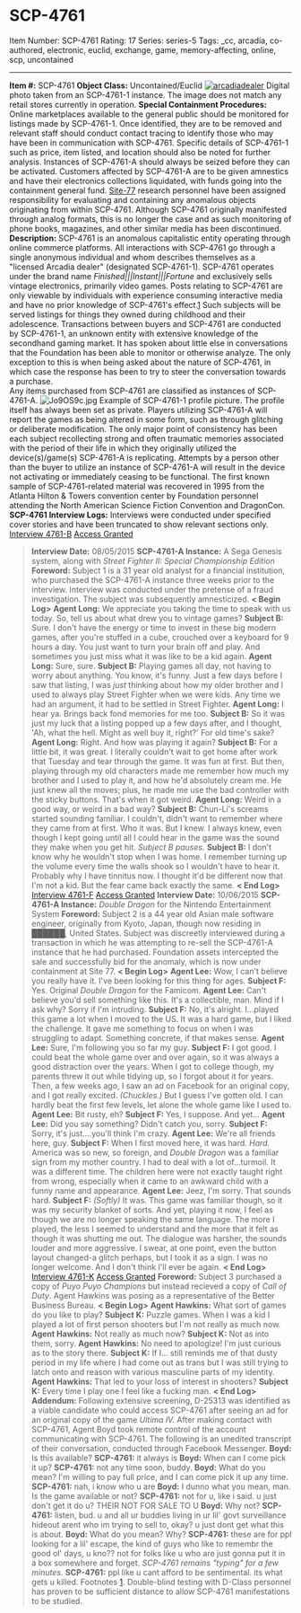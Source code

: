 # SCP-4761
Item Number: SCP-4761
Rating: 17
Series: series-5
Tags: _cc, arcadia, co-authored, electronic, euclid, exchange, game, memory-affecting, online, scp, uncontained

---

**Item #:** SCP-4761
**Object Class:** Uncontained/Euclid
[![arcadiadealer](https://scp-wiki.wdfiles.com/local--resized-images/scp-4761/arcadiadealer/medium.jpg)](https://scp-wiki.wdfiles.com/local--files/scp-4761/arcadiadealer)
Digital photo taken from an SCP-4761-1 instance. The image does not match any retail stores currently in operation.
**Special Containment Procedures:** Online marketplaces available to the general public should be monitored for listings made by SCP-4761-1. Once identified, they are to be removed and relevant staff should conduct contact tracing to identify those who may have been in communication with SCP-4761. Specific details of SCP-4761-1 such as price, item listed, and location should also be noted for further analysis.
Instances of SCP-4761-A should always be seized before they can be activated. Customers affected by SCP-4761-A are to be given amnestics and have their electronics collections liquidated, with funds going into the containment general fund.
[Site-77](/secure-facility-dossier-site-77) research personnel have been assigned responsibility for evaluating and containing any anomalous objects originating from within SCP-4761. Although SCP-4761 originally manifested through analog formats, this is no longer the case and as such monitoring of phone books, magazines, and other similar media has been discontinued.
**Description:** SCP-4761 is an anomalous capitalistic entity operating through online commerce platforms. All interactions with SCP-4761 go through a single anonymous individual and whom describes themselves as a "licensed Arcadia dealer" (designated SCP-4761-1). SCP-4761 operates under the brand name _Finished|||Instant|||Fortune_ and exclusively sells vintage electronics, primarily video games.
Posts relating to SCP-4761 are only viewable by individuals with experience consuming interactive media and have no prior knowledge of SCP-4761's effect.[1](javascript:;) Such subjects will be served listings for things they owned during childhood and their adolescence.
Transactions between buyers and SCP-4761 are conducted by SCP-4761-1, an unknown entity with extensive knowledge of the secondhand gaming market. It has spoken about little else in conversations that the Foundation has been able to monitor or otherwise analyze. The only exception to this is when being asked about the nature of SCP-4761, in which case the response has been to try to steer the conversation towards a purchase.  
Any items purchased from SCP-4761 are classified as instances of SCP-4761-A.
![Jo9OS9c.jpg](https://i.imgur.com/Jo9OS9c.jpg)
Example of SCP-4761-1 profile picture. The profile itself has always been set as private.
Players utilizing SCP-4761-A will report the games as being altered in some form, such as through glitching or deliberate modification. The only major point of consistency has been each subject recollecting strong and often traumatic memories associated with the period of their life in which they originally utilized the device(s)/game(s) SCP-4761-A is replicating. Attempts by a person other than the buyer to utilize an instance of SCP-4761-A will result in the device not activating or immediately ceasing to be functional.
The first known sample of SCP-4761-related material was recovered in 1995 from the Atlanta Hilton & Towers convention center by Foundation personnel attending the North American Science Fiction Convention and DragonCon.
**SCP-4761 Interview Logs:** Interviews were conducted under specified cover stories and have been truncated to show relevant sections only.
[Interview 4761-B](javascript:;)
[Access Granted](javascript:;)
> **Interview Date:** 08/05/2015
> **SCP-4761-A Instance:** A Sega Genesis system, along with _Street Fighter II: Special Championship Edition_
> **Foreword:** Subject 1 is a 31 year old analyst for a financial institution, who purchased the SCP-4761-A instance three weeks prior to the interview. Interview was conducted under the pretense of a fraud investigation. The subject was subsequently amnesticized.
> **< Begin Log>**
> **Agent Long:** We appreciate you taking the time to speak with us today. So, tell us about what drew you to vintage games?
> **Subject B:** Sure. I don't have the energy or time to invest in these big modern games, after you're stuffed in a cube, crouched over a keyboard for 9 hours a day. You just want to turn your brain off and play. And sometimes you just miss what it was like to be a kid again.
> **Agent Long:** Sure, sure.
> **Subject B:** Playing games all day, not having to worry about anything. You know, it's funny. Just a few days before I saw that listing, I was _just_ thinking about how my older brother and I used to always play Street Fighter when we were kids. Any time we had an argument, it had to be settled in Street Fighter.
> **Agent Long:** I hear ya. Brings back fond memories for me too.
> **Subject B:** So it was just my luck that a listing popped up a few days after, and I thought, 'Ah, what the hell. Might as well buy it, right?' For old time's sake?
> **Agent Long:** Right. And how was playing it again?
> **Subject B:** For a little bit, it was great. I literally couldn't wait to get home after work that Tuesday and tear through the game. It was fun at first. But then, playing through my old characters made me remember how much my brother and I used to play it, and how he'd absolutely cream me. He just knew all the moves; plus, he made me use the bad controller with the sticky buttons. That's when it got weird.
> **Agent Long:** Weird in a good way, or weird in a bad way?
> **Subject B:** Chun-Li's screams started sounding familiar. I couldn't, didn't want to remember where they came from at first. Who it was. But I knew. I always knew, even though I kept going until all I could hear in the game was the sound they make when you get hit.
> _Subject B pauses._
> **Subject B:** I don't know why he wouldn't stop when I was home. I remember turning up the volume every time the walls shook so I wouldn't have to hear it. Probably why I have tinnitus now. I thought it'd be different now that I'm not a kid. But the fear came back exactly the same.
> **< End Log>**
[Interview 4761-F](javascript:;)
[Access Granted](javascript:;)
> **Interview Date:** 10/06/2015
> **SCP-4761-A Instance:** _Double Dragon_ for the Nintendo Entertainment System
> **Foreword:** Subject 2 is a 44 year old Asian male software engineer, originally from Kyoto, Japan, though now residing in ██████, United States. Subject was discreetly interviewed during a transaction in which he was attempting to re-sell the SCP-4761-A instance that he had purchased. Foundation assets intercepted the sale and successfully bid for the anomaly, which is now under containment at Site 77.
> **< Begin Log>**
> **Agent Lee:** Wow, I can't believe you really have it. I've been looking for this thing for ages.
> **Subject F:** Yes. Original _Double Dragon_ for the Famicom.
> **Agent Lee:** Can't believe you'd sell something like this. It's a collectible, man. Mind if I ask why? Sorry if I'm intruding.
> **Subject F:** No, it's alright. I…played this game a lot when I moved to the US. It was a hard game, but I liked the challenge. It gave me something to focus on when I was struggling to adapt. Something concrete, if that makes sense.
> **Agent Lee:** Sure, I'm following you so far my guy.
> **Subject F:** I got good. I could beat the whole game over and over again, so it was always a good distraction over the years. When I got to college though, my parents threw it out while tidying up, so I forgot about it for years. Then, a few weeks ago, I saw an ad on Facebook for an original copy, and I got really excited. _(Chuckles.)_ But I guess I've gotten old. I can hardly beat the first few levels, let alone the whole game like I used to.
> **Agent Lee:** Bit rusty, eh?
> **Subject F:** Yes, I suppose. And yet…
> **Agent Lee:** Did you say something? Didn't catch you, sorry.
> **Subject F:** Sorry, it's just….you'll think I'm crazy.
> **Agent Lee:** We're all friends here, guy.
> **Subject F:** When I first moved here, it was hard. _Hard._ America was so new, so foreign, and _Double Dragon_ was a familiar sign from my mother country. I had to deal with a lot of…turmoil. It was a different time. The children here were not exactly taught right from wrong, especially when it came to an awkward child with a funny name and appearance.
> **Agent Lee:** Jeez, I'm sorry. That sounds hard.
> **Subject F:** _(Softly)_ It was. This game was familiar though, so it was my security blanket of sorts. And yet, playing it now, I feel as though we are no longer speaking the same language. The more I played, the less I seemed to understand and the more that it felt as though it was shutting me out. The dialogue was harsher, the sounds louder and more aggressive. I swear, at one point, even the button layout changed-a glitch perhaps, but I took it as a sign. I was no longer welcome. And I don't think I'll ever be again.
> **< End Log>**
[Interview 4761-K](javascript:;)
[Access Granted](javascript:;)
> **Foreword:** Subject 3 purchased a copy of _Puyo Puyo Champions_ but instead recieved a copy of _Call of Duty_. Agent Hawkins was posing as a representative of the Better Business Bureau.
> **< Begin Log>**
> **Agent Hawkins:** What sort of games do you like to play?
> **Subject K:** Puzzle games. When I was a kid I played a lot of first person shooters but I'm not really as much now.
> **Agent Hawkins:** Not really as much now?
> **Subject K:** Not as into them, sorry.
> **Agent Hawkins:** No need to apologize! I'm just curious as to the story there.
> **Subject K:** If I… still reminds me of that dusty period in my life where I had come out as trans but I was still trying to latch onto and reason with various masculine parts of my identity.
> **Agent Hawkins:** That led to your loss of interest in shooters?
> **Subject K:** Every time I play one I feel like a fucking man.
> **< End Log>**
**Addendum:** Following extensive screening, D-25313 was identified as a viable candidate who could access SCP-4761 after seeing an ad for an original copy of the game _Ultima IV._ After making contact with SCP-4761, Agent Boyd took remote control of the account communicating with SCP-4761. The following is an unedited transcript of their conversation, conducted through Facebook Messenger.
> **Boyd:** Is this available?
> **SCP-4761:** it always is
> **Boyd:** When can I come pick it up?
> **SCP-4761:** not any time soon, buddy.
> **Boyd:** What do you mean? I'm willing to pay full price, and I can come pick it up any time.
> **SCP-4761:** nah, i know who u are
> **Boyd:** I dunno what you mean, man. Is the game available or not?
> **SCP-4761:** not for u, like i said. u just don't get it do u? THEIR NOT FOR SALE TO U
> **Boyd:** Why not?
> **SCP-4761:** listen, bud. u and all ur buddies living in ur lil' govt surveillance hideout arent who im trying to sell to, okay? u just dont get what this is about.
> **Boyd:** What do you mean? Why?
> **SCP-4761:** these are for ppl looking for a lil' escape, the kind of guys who like to remembr the good ol' days, u kno?? not for folks like u who are just gonna put it in a box somewhere and forget.
> _SCP-4761 remains "typing" for a few minutes._
> **SCP-4761:** ppl like u cant afford to be sentimental. its what gets u killed.
Footnotes
[1](javascript:;). Double-blind testing with D-Class personnel has proven to be sufficient distance to allow SCP-4761 manifestations to be studied.
